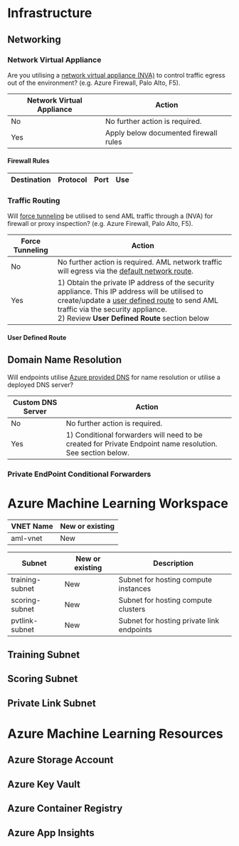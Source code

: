 # Infrastructure

## Networking

### Network Virtual Appliance

Are you utilising a [network virtual appliance (NVA)](https://azure.microsoft.com/en-us/blog/azure-firewall-and-network-virtual-appliances/) to control traffic egress out of the environment? (e.g. Azure Firewall, Palo Alto, F5).

| **Network Virtual Appliance** | **Action** |
| --- | --- |
| No | No further action is required. |
| Yes | Apply below documented firewall rules|

#### Firewall Rules
  
 | **Destination** | **Protocol** | **Port** | **Use** | 
 | --- | --- | --- | --- |
 

### Traffic Routing

Will [force tunneling](https://docs.microsoft.com/en-us/azure/firewall/forced-tunneling) be utilised to send AML traffic through a  (NVA) for firewall or proxy inspection? (e.g. Azure Firewall, Palo Alto, F5).

| **Force Tunneling** | **Action** |
| --- | --- |
| No | No further action is required. AML network traffic will egress via the [default network route](https://docs.microsoft.com/en-us/azure/virtual-network/virtual-networks-udr-overview#default).|
| Yes | 1) Obtain the private IP address of the security appliance. This IP address will be utilised to create/update a [user defined route](https://docs.microsoft.com/en-us/azure/virtual-network/virtual-networks-udr-overview#user-defined) to send AML traffic via the security appliance. </br> 2) Review **User Defined Route** section below|


#### User Defined Route

## Domain Name Resolution

Will endpoints utilise [Azure provided DNS](https://learn.microsoft.com/en-us/azure/virtual-network/what-is-ip-address-168-63-129-16) for name resolution or utilise a deployed DNS server?

| **Custom DNS Server** | **Action** |
| --- | --- |
| No | No further action is required. |Azure provided DNS will be utilised for name resolution requests.|
| Yes | 1) Conditional forwarders will need to be created for Private Endpoint name resolution. </br> See section below. |

### Private EndPoint Conditional Forwarders


# Azure Machine Learning Workspace

| VNET Name | New or existing |
| --- | --- |
| aml-vnet | New |


| Subnet | New or existing | Description |
| --- | --- | --- |
| training-subnet | New | Subnet for hosting compute instances |
| scoring-subnet | New | Subnet for hosting compute clusters |
| pvtlink-subnet | New | Subnet for hosting private link endpoints |

## Training Subnet


## Scoring Subnet

## Private Link Subnet

# Azure Machine Learning Resources

## Azure Storage Account

## Azure Key Vault

## Azure Container Registry

## Azure App Insights

